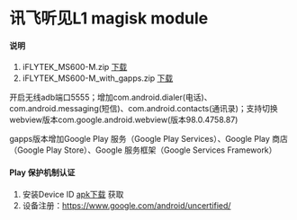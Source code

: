 # 讯飞听见L1 magisk module
#### 说明
1.  iFLYTEK_MS600-M.zip    [下载](https://github.com/Marsmz/iFLYTEK_MS600-M/releases/download/v0.1/iFLYTEK_MS600-M.zip)
2.  iFLYTEK_MS600-M_with_gapps.zip    [下载](https://github.com/Marsmz/iFLYTEK_MS600-M/releases/download/v0.1/iFLYTEK_MS600-M_with_gapps.zip)

开启无线adb端口5555；增加com.android.dialer(电话)、com.android.messaging(短信)、com.android.contacts(通讯录)；支持切换webview版本com.google.android.webview(版本98.0.4758.87)

gapps版本增加Google Play 服务（Google Play Services）、Google Play 商店（Google Play Store）、Google 服务框架（Google Services Framework）

#### Play 保护机制认证
1. 安装Device ID  [apk下载](https://github.com/Marsmz/iFLYTEK_MS600-M/releases/download/v0.1/device_id.apk) 获取
2. 设备注册：https://www.google.com/android/uncertified/
